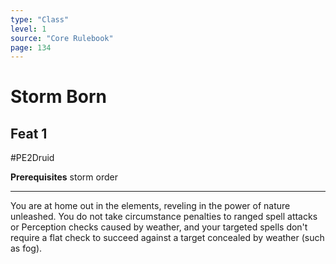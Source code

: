 ```yaml
---
type: "Class"
level: 1
source: "Core Rulebook"
page: 134
---
```

# Storm Born
## Feat 1
#PE2Druid

**Prerequisites** storm order

---
You are at home out in the elements, reveling in the power of nature unleashed. You do not take circumstance penalties to ranged spell attacks or Perception checks caused by weather, and your targeted spells don't require a flat check to succeed against a target concealed by weather (such as fog).